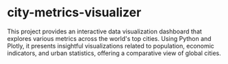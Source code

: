# city-metrics-visualizer
This project provides an interactive data visualization dashboard that explores various metrics across the world's top cities. Using Python and Plotly, it presents insightful visualizations related to population, economic indicators, and urban statistics, offering a comparative view of global cities.
